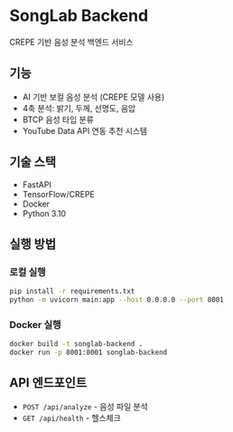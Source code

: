 # SongLab Backend

CREPE 기반 음성 분석 백엔드 서비스

## 기능
- AI 기반 보컬 음성 분석 (CREPE 모델 사용)
- 4축 분석: 밝기, 두께, 선명도, 음압
- BTCP 음성 타입 분류
- YouTube Data API 연동 추천 시스템

## 기술 스택
- FastAPI
- TensorFlow/CREPE
- Docker
- Python 3.10

## 실행 방법

### 로컬 실행
```bash
pip install -r requirements.txt
python -m uvicorn main:app --host 0.0.0.0 --port 8001
```

### Docker 실행
```bash
docker build -t songlab-backend .
docker run -p 8001:8001 songlab-backend
```

## API 엔드포인트
- `POST /api/analyze` - 음성 파일 분석
- `GET /api/health` - 헬스체크